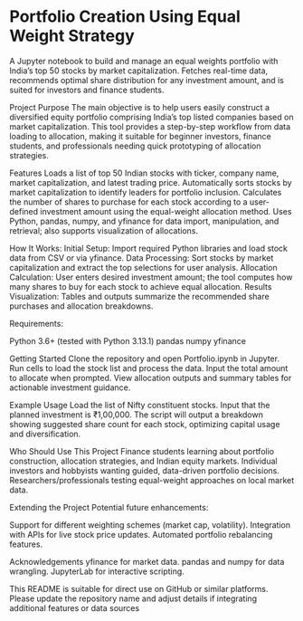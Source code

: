 # Portfolio Creation Using Equal Weight Strategy

A Jupyter notebook to build and manage an equal weights portfolio with India’s top 50 stocks by market capitalization. Fetches real-time data, recommends optimal share distribution for any investment amount, and is suited for investors and finance students.

Project Purpose
The main objective is to help users easily construct a diversified equity portfolio comprising India’s top listed companies based on market capitalization. This tool provides a step-by-step workflow from data loading to allocation, making it suitable for beginner investors, finance students, and professionals needing quick prototyping of allocation strategies.

Features
Loads a list of top 50 Indian stocks with ticker, company name, market capitalization, and latest trading price.
Automatically sorts stocks by market capitalization to identify leaders for portfolio inclusion.
Calculates the number of shares to purchase for each stock according to a user-defined investment amount using the equal-weight allocation method.
Uses Python, pandas, numpy, and yfinance for data import, manipulation, and retrieval; also supports visualization of allocations.

How It Works:
Initial Setup: Import required Python libraries and load stock data from CSV or via yfinance.
Data Processing: Sort stocks by market capitalization and extract the top selections for user analysis.
Allocation Calculation: User enters desired investment amount; the tool computes how many shares to buy for each stock to achieve equal allocation.
Results Visualization: Tables and outputs summarize the recommended share purchases and allocation breakdowns.

Requirements:

Python 3.6+ (tested with Python 3.13.1)
pandas
numpy
yfinance

Getting Started
Clone the repository and open Portfolio.ipynb in Jupyter.
Run cells to load the stock list and process the data.
Input the total amount to allocate when prompted.
View allocation outputs and summary tables for actionable investment guidance.

Example Usage
Load the list of Nifty constituent stocks.
Input that the planned investment is ₹1,00,000.
The script will output a breakdown showing suggested share count for each stock, optimizing capital usage and diversification.

Who Should Use This Project
Finance students learning about portfolio construction, allocation strategies, and Indian equity markets.
Individual investors and hobbyists wanting guided, data-driven portfolio decisions.
Researchers/professionals testing equal-weight approaches on local market data.

Extending the Project
Potential future enhancements:

Support for different weighting schemes (market cap, volatility).
Integration with APIs for live stock price updates.
Automated portfolio rebalancing features.

Acknowledgements
yfinance for market data.
pandas and numpy for data wrangling.
JupyterLab for interactive scripting.

This README is suitable for direct use on GitHub or similar platforms. Please update the repository name and adjust details if integrating additional features or data sources

